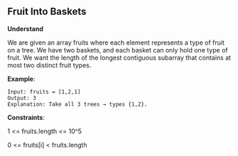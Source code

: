 ## Fruit Into Baskets
**Understand**

We are given an array fruits where each element represents a type of fruit on a tree. We have two baskets, and each basket can only hold one type of fruit. We want the length of the longest contiguous subarray that contains at most two distinct fruit types.

**Example**:
```
Input: fruits = [1,2,1]
Output: 3
Explanation: Take all 3 trees → types {1,2}.

```
**Constraints**:

1 <= fruits.length <= 10^5

0 <= fruits[i] < fruits.length